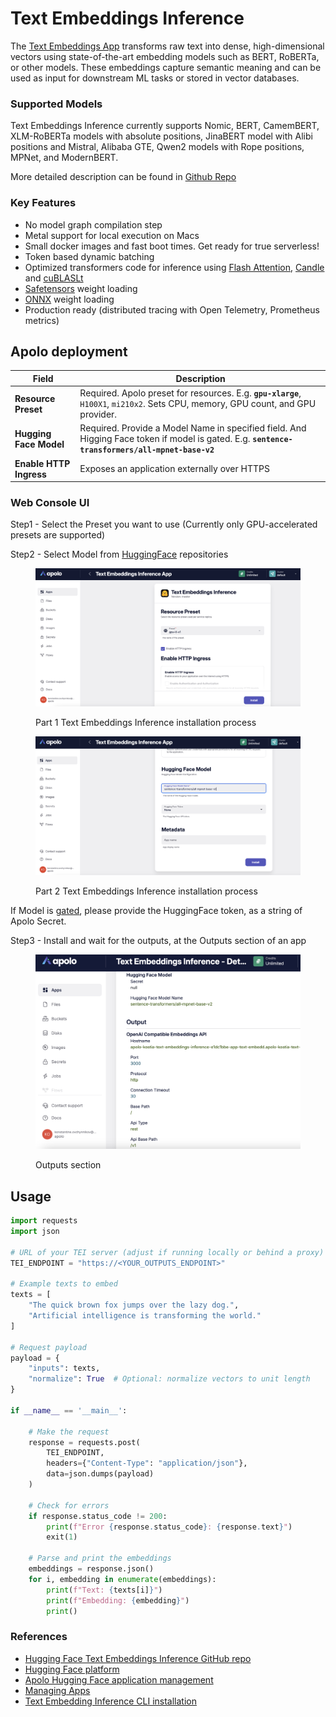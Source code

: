 # Text Embeddings Inference

The [Text Embeddings App](https://github.com/huggingface/text-embeddings-inference) transforms raw text into dense, high-dimensional vectors using state-of-the-art embedding models such as BERT, RoBERTa, or other models. These embeddings capture semantic meaning and can be used as input for downstream ML tasks or stored in vector databases.

### Supported Models

Text Embeddings Inference currently supports Nomic, BERT, CamemBERT, XLM-RoBERTa models with absolute positions, JinaBERT model with Alibi positions and Mistral, Alibaba GTE, Qwen2 models with Rope positions, MPNet, and ModernBERT.

More detailed description can be found in [Github Repo](https://github.com/huggingface/text-embeddings-inference)

### Key Features

* No model graph compilation step
* Metal support for local execution on Macs
* Small docker images and fast boot times. Get ready for true serverless!
* Token based dynamic batching
* Optimized transformers code for inference using [Flash Attention](https://github.com/HazyResearch/flash-attention), [Candle](https://github.com/huggingface/candle) and [cuBLASLt](https://docs.nvidia.com/cuda/cublas/#using-the-cublaslt-api)
* [Safetensors](https://github.com/huggingface/safetensors) weight loading
* [ONNX](https://github.com/onnx/onnx) weight loading
* Production ready (distributed tracing with Open Telemetry, Prometheus metrics)

## Apolo deployment

| Field                   | Description                                                                                                                                      |
| ----------------------- | ------------------------------------------------------------------------------------------------------------------------------------------------ |
| **Resource Preset**     | Required. Apolo preset for resources. E.g. **`gpu-xlarge`**, `H100X1`, `mi210x2`. Sets CPU, memory, GPU count, and GPU provider.                 |
| **Hugging Face Model**  | Required. Provide a Model Name in specified field. And Higging Face token if model is gated. E.g.  **`sentence-transformers/all-mpnet-base-v2`** |
| **Enable HTTP Ingress** | Exposes an application externally over HTTPS                                                                                                     |

### Web  Console UI

Step1 - Select the Preset you want to use (Currently only GPU-accelerated presets are supported)

Step2 - Select Model from [HuggingFace](https://huggingface.co/) repositories

<figure><img src="../../../../.gitbook/assets/image (2) (1) (1) (1).png" alt=""><figcaption><p>Part 1 Text Embeddings Inference installation process</p></figcaption></figure>

<figure><img src="../../../../.gitbook/assets/image (4) (1) (1) (1).png" alt=""><figcaption><p>Part 2 Text Embeddings Inference installation process</p></figcaption></figure>

If Model is [gated](https://huggingface.co/docs/hub/en/models-gated), please provide the HuggingFace token, as a string of Apolo Secret.

Step3 - Install and wait for the outputs, at the Outputs section of an app

<figure><img src="../../../../.gitbook/assets/image (6) (1) (1).png" alt=""><figcaption><p>Outputs section</p></figcaption></figure>

## Usage

```python
import requests
import json

# URL of your TEI server (adjust if running locally or behind a proxy)
TEI_ENDPOINT = "https://<YOUR_OUTPUTS_ENDPOINT>"

# Example texts to embed
texts = [
    "The quick brown fox jumps over the lazy dog.",
    "Artificial intelligence is transforming the world."
]

# Request payload
payload = {
    "inputs": texts,
    "normalize": True  # Optional: normalize vectors to unit length
}

if __name__ == '__main__':

    # Make the request
    response = requests.post(
        TEI_ENDPOINT,
        headers={"Content-Type": "application/json"},
        data=json.dumps(payload)
    )

    # Check for errors
    if response.status_code != 200:
        print(f"Error {response.status_code}: {response.text}")
        exit(1)

    # Parse and print the embeddings
    embeddings = response.json()
    for i, embedding in enumerate(embeddings):
        print(f"Text: {texts[i]}")
        print(f"Embedding: {embedding}")
        print()
```



### References

* [Hugging Face Text Embeddings Inference GitHub repo](https://github.com/huggingface/text-embeddings-inference)
* [Hugging Face platform](https://huggingface.co/)
* [Apolo Hugging Face application management](hugging-face.md)
* [Managing Apps](../managing-apps.md)
* [Text Embedding Inference CLI installation](../../../../apolo-concepts-cli/apps/installable-apps/available-apps/text-embeddings-inference.md)
